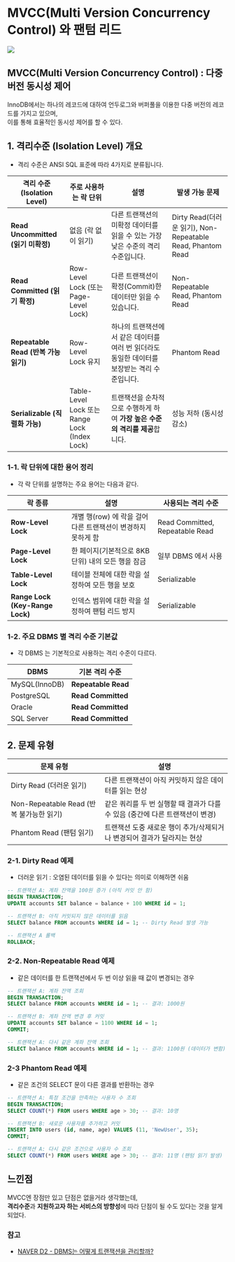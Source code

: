 # MVCC(Multi Version Concurrency Control) 와 팬텀 리드

![](4_mvcc-phantom-read.png)

## MVCC(Multi Version Concurrency Control) : 다중 버전 동시성 제어

InnoDB에서는 하나의 레코드에 대하여 언두로그와 버퍼풀을 이용한 다중 버전의 레코드를 가지고 있으며,  
이를 통해 효율적인 동시성 제어를 할 수 있다.

## 1. 격리수준 (Isolation Level) 개요

- 격리 수준은 ANSI SQL 표준에 따라 4가지로 분류됩니다.

| 격리 수준(Isolation Level)         | 주로 사용하는 락 단위                                 | 설명                                                   | 발생 가능 문제                                              |
|--------------------------------|----------------------------------------------|------------------------------------------------------|-------------------------------------------------------|
| **Read Uncommitted (읽기 미확정)**  | 없음 (락 없이 읽기)                                 | 다른 트랜잭션의 미확정 데이터를 읽을 수 있는 가장 낮은 수준의 격리 수준입니다.        | Dirty Read(더러운 읽기), Non-Repeatable Read, Phantom Read |
| **Read Committed (읽기 확정)**     | Row-Level Lock  (또는 Page-Level Lock)         | 다른 트랜잭션이 확정(Commit)한 데이터만 읽을 수 있습니다.                 | Non-Repeatable Read, Phantom Read                     |
| **Repeatable Read (반복 가능 읽기)** | Row-Level Lock 유지                            | 하나의 트랜잭션에서 같은 데이터를 여러 번 읽더라도 동일한 데이터를 보장받는 격리 수준입니다. | Phantom Read                                          |
| **Serializable (직렬화 가능)**      | Table-Level Lock 또는  Range Lock (Index Lock) | 트랜잭션을 순차적으로 수행하게 하여 **가장 높은 수준의 격리를 제공**합니다.         | 성능 저하 (동시성 감소)                                        |

### 1-1. 락 단위에 대한 용어 정리

- 각 락 단위를 설명하는 주요 용어는 다음과 같다.

| 락 종류                            | 설명                                    | 사용되는 격리 수준                      |
|---------------------------------|---------------------------------------|---------------------------------|
| **Row-Level Lock**              | 개별 행(row) 에 락을 걸어 다른 트랜잭션이 변경하지 못하게 함 | Read Committed, Repeatable Read |
| **Page-Level Lock**             | 한 페이지(기본적으로 8KB 단위) 내의 모든 행을 잠금       | 일부 DBMS 에서 사용                   |
| **Table-Level Lock**            | 테이블 전체에 대한 락을 설정하여 모든 행을 보호           | Serializable                    |                    
| **Range Lock (Key-Range Lock)** | 인덱스 범위에 대한 락을 설정하여 팬텀 리드 방지           | Serializable                    |

### 1-2. 주요 DBMS 별 격리 수준 기본값

- 각 DBMS 는 기본적으로 사용하는 격리 수준이 다르다.

| DBMS          | 기본 격리 수준            |
|---------------|---------------------|
| MySQL(InnoDB) | **Repeatable Read** |
| PostgreSQL    | **Read Committed**  |
| Oracle        | **Read Committed**  |
| SQL Server    | **Read Committed**  |

## 2. 문제 유형

| 문제 유형                            | 설명                                             |
|----------------------------------|------------------------------------------------|
| Dirty Read (더러운 읽기)              | 다른 트랜잭션이 아직 커밋하지 않은 데이터를 읽는 현상                 |
| Non-Repeatable Read (반복 불가능한 읽기) | 같은 쿼리를 두 번 실행할 때 결과가 다를 수 있음 (중간에 다른 트랜잭션이 변경) |
| Phantom Read (팬텀 읽기)             | 트랜잭션 도중 새로운 행이 추가/삭제되거나 변경되어 결과가 달라지는 현상       |

### 2-1. Dirty Read 예제

- 더러운 읽기 : 오염된 데이터를 읽을 수 있다는 의미로 이해하면 쉬움

```SQL
-- 트랜잭션 A: 계좌 잔액을 100원 증가 (아직 커밋 안 함)
BEGIN TRANSACTION;
UPDATE accounts SET balance = balance + 100 WHERE id = 1;

-- 트랜잭션 B: 아직 커밋되지 않은 데이터를 읽음
SELECT balance FROM accounts WHERE id = 1; -- Dirty Read 발생 가능

-- 트랜잭션 A 롤백
ROLLBACK;
```

### 2-2. Non-Repeatable Read 예제

- 같은 데이터를 한 트랜잭션에서 두 번 이상 읽을 때 값이 변경되는 경우

```SQL
-- 트랜잭션 A: 계좌 잔액 조회
BEGIN TRANSACTION;
SELECT balance FROM accounts WHERE id = 1; -- 결과: 1000원

-- 트랜잭션 B: 계좌 잔액 변경 후 커밋
UPDATE accounts SET balance = 1100 WHERE id = 1;
COMMIT;

-- 트랜잭션 A: 다시 같은 계좌 잔액 조회
SELECT balance FROM accounts WHERE id = 1; -- 결과: 1100원 (데이터가 변함)
```

### 2-3 Phantom Read 예제

- 같은 조건의 SELECT 문이 다른 결과를 반환하는 경우

```SQL
-- 트랜잭션 A: 특정 조건을 만족하는 사용자 수 조회
BEGIN TRANSACTION;
SELECT COUNT(*) FROM users WHERE age > 30; -- 결과: 10명

-- 트랜잭션 B: 새로운 사용자를 추가하고 커밋
INSERT INTO users (id, name, age) VALUES (11, 'NewUser', 35);
COMMIT;

-- 트랜잭션 A: 다시 같은 조건으로 사용자 수 조회
SELECT COUNT(*) FROM users WHERE age > 30; -- 결과: 11명 (팬텀 읽기 발생)
```

## 느낀점

MVCC엔 장점만 있고 단점은 없을거라 생각했는데,  
**격리수준**과 **지원하고자 하는 서비스의 방향성**에 따라 단점이 될 수도 있다는 것을 알게되었다.

### 참고

- [NAVER D2 - DBMS는 어떻게 트랜잭션을 관리할까?](https://d2.naver.com/helloworld/407507)
